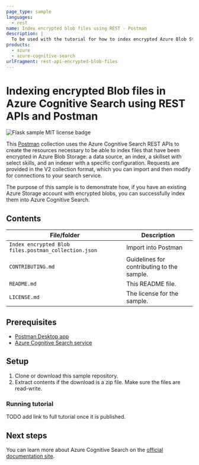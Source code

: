 ```yaml
---
page_type: sample
languages:
  - rest
name: Index encrypted blob files using REST - Postman
description: |
  To be used with the tutorial for how to index encrypted Azure Blob Storage files into Azure Cognitive Search
products:
  - azure
  - azure-cognitive-search
urlFragment: rest-api-encrypted-blob-files
---
```


#  Indexing encrypted Blob files in Azure Cognitive Search using REST APIs and Postman

![Flask sample MIT license badge](https://img.shields.io/badge/license-MIT-green.svg)

This [Postman](https://www.getpostman.com/) collection uses the Azure Cognitive Search REST APIs to create the resources necessary to be able to index files that have been encrypted in Azure Blob Storage: a data source, an index, a skillset with select skills, and an indexer with a specific configuration. Requests are provided in the V2 collection format, which you can import and then modify for connections to your search service.

The purpose of this sample is to demonstrate how, if you have an existing Azure Storage account with encrypted blobs, you can successfully index them into Azure Cognitive Search.

## Contents

| File/folder | Description |
|-------------|-------------|
| `Index encrypted Blob files.postman_collection.json`       | Import into Postman |
| `CONTRIBUTING.md` | Guidelines for contributing to the sample. |
| `README.md` | This README file. |
| `LICENSE.md`   | The license for the sample. |

## Prerequisites

- [Postman Desktop app](https://www.getpostman.com/)
- [Azure Cognitive Search service](https://docs.microsoft.com/azure/search/search-create-service-portal)

## Setup

1. Clone or download this sample repository.
1. Extract contents if the download is a zip file. Make sure the files are read-write.

### Running tutorial

TODO add link to full tutorial once it is published.

## Next steps

You can learn more about Azure Cognitive Search on the [official documentation site](https://docs.microsoft.com/azure/search).
